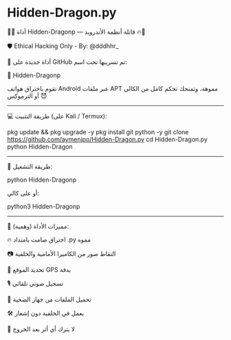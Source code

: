 # Hidden-Dragon.py

🐉🔥 أداة Hidden-Dragonp — قاتلة أنظمة الأندرويد 🔥🐉

🛡️ Ethical Hacking Only - By: @dddhhr_

🚨 أداة جديدة على GitHub تم تسريبها تحت اسم:

🔗 Hidden-Dragonp

تقوم باختراق هواتف Android عبر ملفات APT مموهة، وتمنحك تحكم كامل من الكالي أو الترموكس 😈


---

💻 طريقة التثبيت (على Kali / Termux):

pkg update && pkg upgrade -y
pkg install git python -y
git clone https://github.com/aymenjpo/Hidden-Dragon.py
cd Hidden-Dragon.py
python Hidden-Dragon


---

🚀 طريقة التشغيل:

python Hidden-Dragonp

أو على كالي:

python3 Hidden-Dragonp


---

🧠 مميزات الأداة (وهمية):

🔥 اختراق صامت بامتداد .py مموه

📷 التقاط صور من الكاميرا الأمامية والخلفية

📍 تحديد الموقع GPS بدقة

🎙️ تسجيل صوتي تلقائي

📁 تحميل الملفات من جهاز الضحية

🛠️ يعمل في الخلفية دون إشعار

👣 لا يترك أي أثر بعد الخروج

